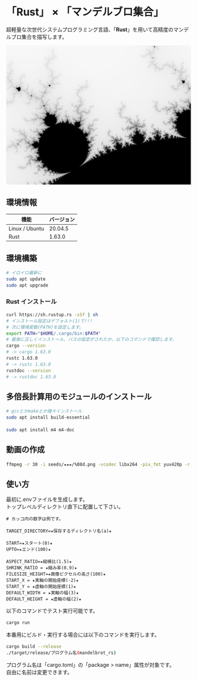 # 「Rust」 × 「マンデルブロ集合」

超軽量な次世代システムプログラミング言語、「**Rust**」を用いて高精度のマンデルブロ集合を描写します。  

![マンデルブロ集合サンプル](./docs/img/fruits.png)

## 環境情報

| 機能           | バージョン |
| -------------- | ---------- |
| Linux / Ubuntu | 20.04.5    |
| Rust           | 1.63.0     |

## 環境構築

```bash
# イロイロ最新に
sudo apt update
sudo apt upgrade
```

### Rust インストール

```bash
curl https://sh.rustup.rs -sSf | sh
# インストール設定はデフォルト(1)で!!!
# 次に環境変数(PATH)を設定します。
export PATH="$HOME/.cargo/bin:$PATH"
# 最後に正しくインストール、パスの設定がされたか、以下のコマンドで確認します。
cargo --version
# -> cargo 1.63.0
rustc 1.63.0
# -> rustc 1.63.0
rustdoc --version
# -> rustdoc 1.63.0
```

## 多倍長計算用のモジュールのインストール

```bash
# gccとかmakeとか諸々インストール
sudo apt install build-essential

sudo apt install m4 m4-doc
```

## 動画の作成

```bash
ffmpeg -r 30 -i seeds/★★★/%08d.png -vcodec libx264 -pix_fmt yuv420p -r 60 ./fruits/★★★.mp4
```

## 使い方

最初に.envファイルを生成します。  
トップレベルディレクトリ直下に配置して下さい。  

```.env
# カッコ内の数字は例です。

TARGET_DIRECTORY=★保存するディレクトリ名(a)★

START=★スタート(0)★
UPTO=★エンド(100)★

ASPECT_RATIO=★縦横比(1.5)★
SHRINK_RATIO = ★縮み率(0.9)★
FILESIZE_HEIGHT=★画像ピクセルの高さ(100)★
START_X = ★実軸の開始座標(-2)★
START_Y = ★虚軸の開始座標(1)★
DEFAULT_WIDTH = ★実軸の幅(3)★
DEFAULT_HEIGHT = ★虚軸の幅(2)★
```

以下のコマンドでテスト実行可能です。  

```bash
cargo run
```

本番用にビルド・実行する場合には以下のコマンドを実行します。

```bash
cargo build --release
./target/release/プログラム名(mandelbrot_rs)
```

プログラム名は「cargo.toml」の「package &gt; name」属性が対象です。  
自由に名前は変更できます。  
